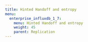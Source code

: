 ```yaml
---
title: Hinted Handoff and entropy
menu:
  enterprise_influxdb_1_7:
    menu: Hinted Handoff and entropy
    weight: 45
    parent: Replication
---
```


